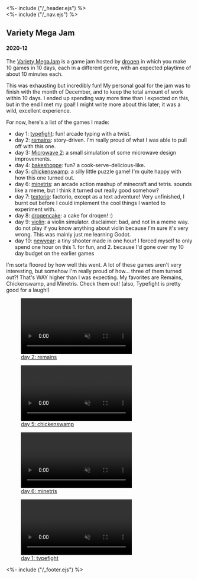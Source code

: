 <!DOCTYPE html>
<html>
<head>
<%- include ("/_header.ejs") %>
</head>
<body>
<div class="wrapper">
<%- include ("/_nav.ejs") %>
<section id="main-content">
<h1 class="post-title">Variety Mega Jam</h1>
<h4 class="post-meta">2020-12</h4>

The [Variety MegaJam](https://itch.io/jam/vmj2020) is a game jam hosted by
[droqen](https://www.droqen.com/) in which you make 10 games in 10 days, each
in a different genre, with an expected playtime of about 10 minutes each.

This was exhausting but incredibly fun! My personal goal for the jam was to
finish with the month of December, and to keep the total amount of work within
10 days. I ended up spending way more time than I expected on this, but in the
end I met my goal! I might write more about this later; it was a wild,
excellent experience.

For now, here's a list of the games I made:

* day 1: [typefight](https://pancelor.itch.io/typefight):
fun! arcade typing with a twist.
* day 2: [remains](https://pancelor.itch.io/remains):
story-driven. I'm really proud of what I was able to pull off with this one.
* day 3: [Microwave 2](https://pancelor.itch.io/microwave2): a small simulation of some microwave design improvements.
* day 4: [bakeshoppe](https://pancelor.itch.io/bakeshoppe):
fun? a cook-serve-delicious-like.
* day 5: [chickenswamp](https://pancelor.itch.io/chickenswamp):
a silly little puzzle game! I'm quite happy with how this one turned out.
* day 6: [minetris](https://pancelor.itch.io/minetris):
an arcade action mashup of minecraft and tetris. sounds like a meme, but
I think it turned out really good somehow?
* day 7: [textorio](https://pancelor.itch.io/textorio):
factorio, except as a text adventure! Very unfinished, I burnt out before
I could implement the cool things I wanted to experiment with.
* day 8: [droqencake](https://pancelor.itch.io/droqencake):
a cake for droqen! :)
* day 9: [violin](https://pancelor.itch.io/violin):
a violin simulator. disclaimer: bad, and not in a meme way.
do not play if you know anything about violin because I'm sure it's very wrong.
This was mainly just me learning Godot.
* day 10: [newyear](https://pancelor.itch.io/newyear):
a tiny shooter made in one hour! I forced myself to only spend one hour on
this 1. for fun, and 2. because I'd gone over my 10 day budget on the earlier games

I'm sorta floored by how well this went. A lot of these games aren't very interesting, but somehow I'm really proud of how... three of them turned out?! That's WAY higher than I was expecting. My favorites are Remains, Chickenswamp, and Minetris. Check them out! (also, Typefight is pretty good for a laugh!)

<a href="https://pancelor.itch.io/remains">
  <figure>
    <video loop controls autoplay muted>
      <source src="/assets/remains.mp4" type="video/mp4">
    </video>
    <figcaption>day 2: remains</figcaption>
  </figure>
</a>

<a href="https://pancelor.itch.io/chickenswamp">
  <figure>
    <video loop controls autoplay muted>
      <source src="/assets/chicken-swamp.mp4" type="video/mp4">
    </video>
    <figcaption>day 5: chickenswamp</figcaption>
  </figure>
</a>

<a href="https://pancelor.itch.io/minetris">
  <figure>
    <video loop controls autoplay muted>
      <source src="/assets/minetris.mp4" type="video/mp4">
    </video>
    <figcaption>day 6: minetris</figcaption>
  </figure>
</a>

<a href="https://pancelor.itch.io/typefight">
  <figure>
    <video loop controls autoplay muted>
      <source src="/assets/typefight.mp4" type="video/mp4">
    </video>
    <figcaption>day 1: typefight</figcaption>
  </figure>
</a>

</section>
<%- include ("/_footer.ejs") %>
</body>
</html>
